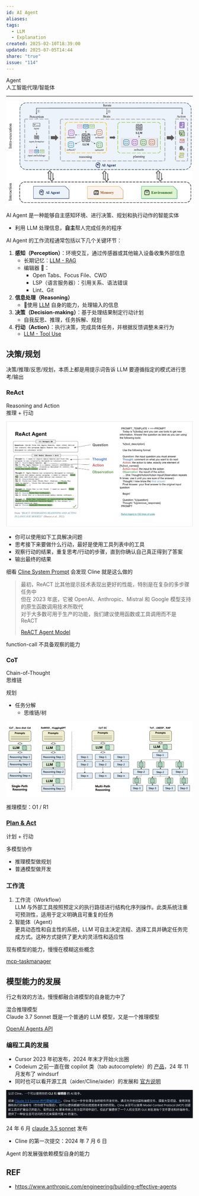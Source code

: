```yaml
---
id: AI Agent
aliases: 
tags:
  - LLM
  - Explanation
created: 2025-02-10T18:39:00
updated: 2025-07-05T14:44
share: "true"
issue: "114"
---
```

  
Agent    
人工智能代理/智能体  
  
---  
  
![Pasted image 20250319172753](https://raw.githubusercontent.com/lei4519/picture-bed/main/imagesPasted%20image%2020250319172753.png)  
  
AI Agent 是一种能够自主感知环境、进行决策、规划和执行动作的智能实体  
  
- 利用 LLM 处理信息，**自主**帮人完成任务的程序  
  
AI Agent 的工作流程通常包括以下几个关键环节：  
  
1. **感知（Perception）**：环境交互，通过传感器或其他输入设备收集外部信息  
   - 长期记忆：[LLM - RAG](../112/LLM%20-%20RAG.md)  
   - 编辑器 🌰：  
     - Open Tabs、Focus File、CWD  
     - LSP（语言服务器）：引用关系、语法错误  
     - Lint、Git  
2. **信息处理（Reasoning）**  
   - 使用 [LLM](../111/LLM%20Base.md) 自身的能力，处理输入的信息  
3. **决策（Decision-making）**：基于处理结果制定行动计划  
   - 自我反思、推理，任务拆解、规划  
4. **行动（Action）**：执行决策，完成具体任务，并根据反馈调整未来行为  
   - [LLM - Tool Use](../113/LLM%20-%20Tool%20Use.md)  
  
## 决策/规划  
  
决策/推理/反思/规划，本质上都是用提示词告诉 LLM 要遵循指定的模式进行思考/输出  
  
### ReAct  
  
Reasoning and Action    
推理 + 行动  
  
![Pasted image 20250319163344](https://raw.githubusercontent.com/lei4519/picture-bed/main/imagesPasted%20image%2020250319163344.png)  
  
- 你可以使用如下工具解决问题  
- 思考接下来要做什么行动，最好是使用工具列表中的工具  
- 观察行动的结果，重复思考/行动的步骤，直到你确认自己真正得到了答案  
- 输出最终的结果  
  
细看 [Cline System Prompt](../117/Cline%20System%20Prompt.md) 会发现 Cline 就是这么做的  
  
> 最初，ReACT 比其他提示技术表现出更好的性能，特别是在复杂的多步骤任务中    
> 但在 2023 年底，它被 OpenAI、Anthropic、Mistral 和 Google 模型支持的原生函数调用技术所取代    
> 对于大多数可用于生产的功能，我们建议使用函数或工具调用而不是 ReACT  
>  
> [ReACT Agent Model](https://klu.ai/glossary/react-agent-model)  
  
function-call 不具备观察的能力  
  
### CoT  
  
Chain-of-Thought    
思维链  
  
规划  
  
- 任务分解  
  - 思维链/树  
  
![Pasted image 20250319164039](https://raw.githubusercontent.com/lei4519/picture-bed/main/imagesPasted%20image%2020250319164039.png)  
  
推理模型：O1 / R1  
  
### [Plan & Act](https://docs.cline.bot/exploring-clines-tools/plan-and-act-modes-a-guide-to-effective-ai-development)  
  
计划 + 行动  
  
多模型协作  
  
- 推理模型做规划  
- 普通模型做开发  
  
### 工作流  
  
1. 工作流（Workflow）    
   LLM 与外部工具按照预定义的执行路径进行结构化序列操作。此类系统注重可预测性，适用于定义明确且可重复的任务  
2. 智能体（Agent）    
   更具动态性和自主性的系统，LLM 可自主决定流程、选择工具并确定任务完成方式。这种方式提供了更大的灵活性和适应性  
  
现有模型的能力，慢慢在模糊这些概念  
  
[mcp-taskmanager](https://github.com/pashpashpash/mcp-taskmanager)  
  
## 模型能力的发展  
  
行之有效的方法，慢慢都融合进模型的自身能力中了  
  
混合推理模型    
Claude 3.7 Sonnet 既是一个普通的 LLM 模型，又是一个推理模型  
  
[OpenAI Agents API](https://platform.openai.com/docs/guides/agents)  
  
### 编程工具的发展  
  
- Cursor 2023 年初发布，2024 年末才开始火出圈  
- Codeium 之前一直在做 copilot 类（tab autocomplete）的 [产品](https://github.com/Exafunction/codeium.nvim)，24 年 11 月发布了 windsurf  
- 同时也可以看开源工具（aider/Cline/aider）的发展和 [官方说明](https://github.com/cline/cline/blob/961c0f87076d2ef1e7f44cce0e2cdae7b2d5d066/locales/zh-cn/README.md)  
  
![Pasted image 20250315173158](https://raw.githubusercontent.com/lei4519/picture-bed/main/imagesPasted%20image%2020250315173158.png)  
  
24 年 6 月 [claude 3.5 sonnet](https://docs.anthropic.com/zh-CN/release-notes/api#2024-6-20) 发布  
  
- Cline 的第一次提交：2024 年 7 月 6 日  
  
Agent 的发展强依赖模型自身的能力  
  
## REF  
  
- <https://www.anthropic.com/engineering/building-effective-agents>  
